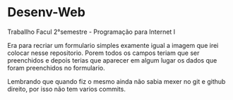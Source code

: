 # Desenv-Web
Traballho Facul 2°semestre - Programação para Internet I
 
 Era para recriar um formulario simples examente igual a imagem que irei colocar nesse repositorio. Porem todos os campos teriam que ser preenchidos e depois terias que aparecer em algum lugar os dados que foram preenchidos no formulario.

 Lembrando que quando fiz o mesmo ainda não sabia mexer no git e github direito, por isso não tem varios commits.
